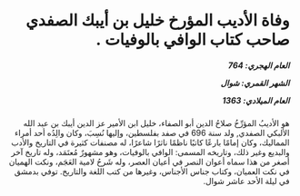 <h1 dir="rtl">وفاة الأديب المؤرخ خليل بن أيبك الصفدي صاحب كتاب الوافي بالوفيات .</h1>

<h5 dir="rtl">العام الهجري:  764

الشهر القمري: شوال

العام الميلادي: 1363</h5>

<p dir="rtl">هو الأديبُ المؤرِّخُ صلاحُ الدين أبو الصفاء، خليل ابن الأمير عز الدين أيبك بن عبد الله الألبكي الصفدي, ولد سنة 696 في صفد بفلسطين، وإليها نُسِبَ، وكان والِدُه أحد أمراء المماليك، وكان إمامًا بارعًا كاتبًا ناظمًا ناثرًا شاعرًا، له مصنفات كثيرة في التاريخ والأدب والبديع وغير ذلك، وتاريخه المسمى: الوافي بالوفيات، وهو مشهورٌ مُعتَمَد، وله تاريخ آخر أصغر من هذا سماه أعوان النصر في أعيان العصر، وله شَرحُ لامية العَجَم، ونكت الهميان في نكت العميان، وكتاب جناس الأجناس، وغيرها من كتب اللغة والتاريخ. توفي بدمشق في ليلة الأحد عاشر شوال.</p></br>
